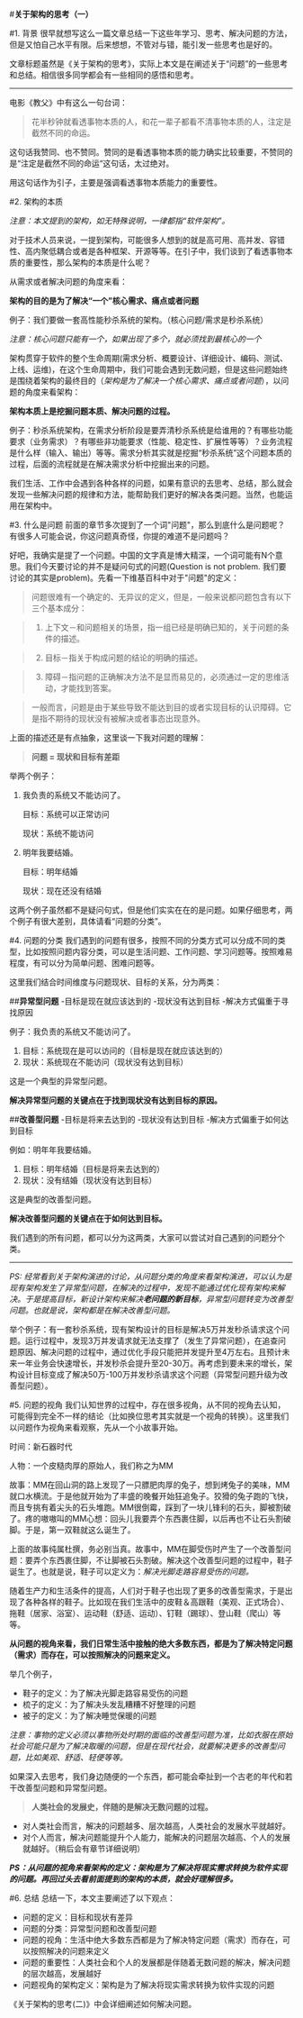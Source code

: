 #**关于架构的思考（一）**



#1. 背景
很早就想写这么一篇文章总结一下这些年学习、思考、解决问题的方法，但是又怕自己水平有限。后来想想，不管对与错，能引发一些思考也是好的。
    
文章标题虽然是《关于架构的思考》，实际上本文是在阐述关于“问题”的一些思考和总结。相信很多同学都会有一些相同的感悟和思考。

---
电影《教父》中有这么一句台词：
 >花半秒钟就看透事物本质的人，和花一辈子都看不清事物本质的人，注定是截然不同的命运。

这句话我赞同、也不赞同。赞同的是看透事物本质的能力确实比较重要，不赞同的是“注定是截然不同的命运“这句话，太过绝对。

用这句话作为引子，主要是强调看透事物本质能力的重要性。



#2. 架构的本质

*注意：本文提到的架构，如无特殊说明，一律都指“软件架构”。*

对于技术人员来说，一提到架构，可能很多人想到的就是高可用、高并发、容错性、高内聚低耦合或者是各种框架、开源等等。在引子中，我们谈到了看透事物本质的重要性，那么架构的本质是什么呢？

从需求或者解决问题的角度来看：

**架构的目的是为了解决“一个”核心需求、痛点或者问题**

例子：我们要做一套高性能秒杀系统的架构。（核心问题/需求是秒杀系统）

*注意：核心问题只能有一个，如果出现了多个，就必须找到最核心的一个*

架构贯穿于软件的整个生命周期(需求分析、概要设计、详细设计、编码、测试、上线、运维)，在这个生命周期中，我们可能会遇到无数问题，但是这些问题始终是围绕着架构的最终目的（*架构是为了解决一个核心需求、痛点或者问题*），以问题的角度来看架构：

**架构本质上是挖掘问题本质、解决问题的过程。**

例子：秒杀系统架构，在需求分析阶段是要弄清秒杀系统是给谁用的？有哪些功能要求（业务需求）？有哪些非功能要求（性能、稳定性、扩展性等等）？业务流程是什么样（输入、输出）等等。需求分析其实就是挖掘“秒杀系统”这个问题本质的过程，后面的流程就是在解决需求分析中挖掘出来的问题。

我们生活、工作中会遇到各种各样的问题，如果有意识的去思考、总结，那么就会发现一些解决问题的规律和方法，能帮助我们更好的解决各类问题。当然，也能运用在架构中。


#3. 什么是问题
前面的章节多次提到了一个词"问题"，那么到底什么是问题呢？有很多人可能会说，你这问题真奇怪，你提的难道不是问题吗？

好吧，我确实是提了一个问题。中国的文字真是博大精深，一个词可能有N个意思。我们今天要讨论的并不是疑问句式的问题(Question is not problem. 我们要讨论的其实是problem)。先看一下维基百科中对于"问题"的定义：
>问题很难有一个确定的、无异议的定义，但是，一般来说都问题包含有以下三个基本成分：

>1.  上下文－和问题相关的场景，指一组已经是明确已知的，关于问题的条件的描述。

>2.  目标－指关于构成问题的结论的明确的描述。

>3.  障碍－指问题的正确解决方法不是显而易见的，必须通过一定的思维活动，才能找到答案。

>一般而言，问题是由于某些导致不能达到目的或者实现目标的认识障碍。它是指不期待的现状没有被解决或者事态出现意外。

上面的描述还是有点抽象，这里谈一下我对问题的理解：
>**问题 = 现状和目标有差距**

举两个例子：

1. 我负责的系统又不能访问了。
        
     目标：系统可以正常访问
     
     现状：系统不能访问

2. 明年我要结婚。
        
     目标：明年结婚
     
     现状：现在还没有结婚

   
这两个例子虽然都不是疑问句式，但是他们实实在在的是问题。如果仔细思考，两个例子有很大差别，具体请看“问题的分类”。



#4. 问题的分类
我们遇到的问题有很多，按照不同的分类方式可以分成不同的类型，比如按照问题内容分类，可以是生活问题、工作问题、学习问题等。按照难易程度，有可以分为简单问题、困难问题等。

这里我们结合时间维度与问题现状、目标的关系，分为两类：

##**异常型问题**
    -目标是现在就应该达到的
    -现状没有达到目标
    -解决方式偏重于寻找原因

例子：我负责的系统又不能访问了。

1.  目标：系统现在是可以访问的（目标是现在就应该达到的）
2.  现状：系统现在不能访问（现状没有达到目标）

这是一个典型的异常型问题。

**解决异常型问题的关键点在于找到现状没有达到目标的原因。**

##**改善型问题**
    -目标是将来去达到的
    -现状没有达到目标
    -解决方式偏重于如何达到目标

例如：明年年我要结婚。

1.   目标：明年结婚（目标是将来去达到的）
2.   现状：没有结婚（现状没有达到目标）

这是典型的改善型问题。

**解决改善型问题的关键点在于如何达到目标。**

我们遇到的所有问题，都可以分为这两类，大家可以尝试对自己遇到的问题分个类。

---
*PS:   经常看到关于架构演进的讨论，从问题分类的角度来看架构演进，可以认为是现有架构发生了异常型问题，在解决的过程中，发现不能通过优化现有架构来解决。于是提高目标，新设计架构来解决**老问题的新目标**，异常型问题转变为改善型问题。也就是说，架构都是在解决改善型问题。*

举个例子：有一套秒杀系统，现有架构设计的目标是解决5万并发秒杀请求这个问题。运行过程中，发现3万并发请求就无法支撑了（发生了异常问题），在追查问题原因、解决问题的过程中，通过优化手段只能把并发提升至4万左右。且预计未来一年业务会快速增长，并发秒杀会提升至20-30万。再考虑到要未来的增长，架构设计目标变成了解决50万-100万并发秒杀请求这个问题（异常型问题升级为改善型问题）。



#5. 问题的视角
我们认知世界的过程中，存在很多视角，从不同的视角去认知，可能得到完全不一样的结论（比如换位思考其实就是一个视角的转换）。这里我们以问题作为视角来看观察，先从一个小故事开始。

时间：新石器时代

人物：一个皮糙肉厚的原始人，我们称之为MM

故事：MM在回山洞的路上发现了一只膘肥肉厚的兔子，想到烤兔子的美味，MM就口水横流。于是他就开始为了丰盛的晚餐开始狂追兔子。狡猾的兔子跑的飞快，而且专挑有着尖头的石头堆跑。MM很倒霉，踩到了一块儿锋利的石头，脚被割破了。疼的嗷嗷叫的MM心想：回头儿我要弄个东西裹住脚，以后再也不让石头割破脚。于是，第一双鞋就这么诞生了。

上面的故事纯属杜撰，务必别当真。故事中，MM在脚受伤时产生了一个改善型问题：要弄个东西裹住脚，不让脚被石头割破。解决这个改善型问题的过程中，鞋子诞生了。也就是说，鞋子可以定义为：*解决光脚走路容易受伤的问题。*

随着生产力和生活条件的提高，人们对于鞋子也出现了更多的改善型需求，于是出现了各种各样的鞋子。比如现在我们生活中的皮鞋＆高跟鞋（美观、正式场合）、拖鞋（居家、浴室）、运动鞋（舒适、运动）、钉鞋（踢球）、登山鞋（爬山）等等。


**从问题的视角来看，我们日常生活中接触的绝大多数东西，都是为了解决特定问题（需求）而存在，可以按照解决的问题来定义。**

举几个例子，

- 鞋子的定义：为了解决光脚走路容易受伤的问题
- 梳子的定义：为了解决头发乱糟糟不好整理的问题
- 被子的定义：为了解决睡觉保暖的问题

*注意：事物的定义必须以事物所处时期的面临的改善型问题为准，比如衣服在原始社会可能只是为了解决取暖的问题，但是在现代社会，就要解决更多的改善型问题，比如美观、舒适、轻便等等。*

如果深入去思考，我们身边随便的一个东西，都可能会牵扯到一个古老的年代和若干改善型问题和异常型问题。

>**人类社会的发展史，伴随的是解决无数问题的过程。**


- 对人类社会而言，解决的问题越多、层次越高，人类社会的发展水平就越好。
- 对个人而言，解决问题能提升个人能力，能解决的问题层次越高、个人的发展就越好。（稍后会有章节详细说明）

***PS：从问题的视角来看架构的定义：架构是为了解决将现实需求转换为软件实现的问题。再回过头去看前面提到的架构的本质，就会好理解很多。***

#6. 总结
总结一下，本文主要阐述了以下观点：

- 问题的定义：目标和现状有差异
- 问题的分类：异常型问题和改善型问题
- 问题的视角：生活中绝大多数东西都是为了解决特定问题（需求）而存在，可以按照解决的问题来定义
- 问题的重要性：人类社会和个人的发展都是伴随着无数问题的解决，解决问题的层次越高，发展越好
- 问题视角的架构定义：架构是为了解决将现实需求转换为软件实现的问题

《关于架构的思考(二)》中会详细阐述如何解决问题。

